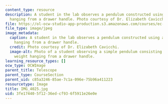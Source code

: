 ```yaml
---
content_type: resource
description: A student in the lab observes a pendulum constructed using a metal weight
  hanging from a drawer handle. Photo courtesy of Dr. Elizabeth Cavicchi.
file: https://ol-ocw-studio-app-production.s3.amazonaws.com/courses/ec-050-recreate-experiments-from-history-inform-the-future-from-the-past-galileo-january-iap-2010/3fe174405f1236edcf936f5911e26e0e_IMG_4025.jpg
file_type: image/jpeg
image_metadata:
  caption: A student in the lab observes a pendulum constructed using a metal weight
    hanging from a drawer handle.
  credit: Photo courtesy of Dr. Elizabeth Cavicchi.
  image-alt: Photo of a student observing a simple pendulum consisting of a metal
    weight hanging from a drawer handle.
learning_resource_types: []
ocw_type: OCWImage
parent_title: Telescope
parent_type: CourseSection
parent_uid: c85a3246-85ae-7c1a-096e-75b96a411223
resourcetype: Image
title: IMG_4025.jpg
uid: 3fe17440-5f12-36ed-cf93-6f5911e26e0e
---
```

